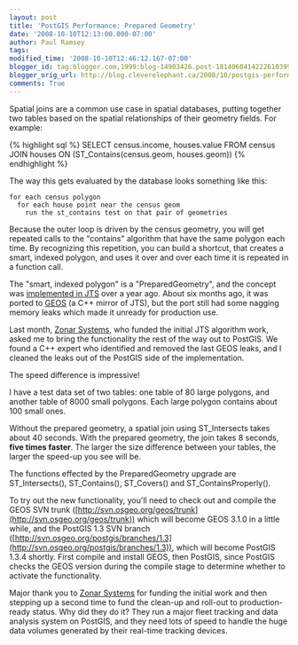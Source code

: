 ```yaml
---
layout: post
title: 'PostGIS Performance: Prepared Geometry'
date: '2008-10-10T12:13:00.000-07:00'
author: Paul Ramsey
tags: 
modified_time: '2008-10-10T12:46:12.167-07:00'
blogger_id: tag:blogger.com,1999:blog-14903426.post-1814060414222610399
blogger_orig_url: http://blog.cleverelephant.ca/2008/10/postgis-performance-prepared-geometry.html
comments: True
---
```


Spatial joins are a common use case in spatial databases, putting together two tables based on the spatial relationships of their geometry fields. For example:

{% highlight sql %}
SELECT census.income, houses.value 
FROM census JOIN houses 
ON (ST_Contains(census.geom, houses.geom))
{% endhighlight %}

The way this gets evaluated by the database looks something like this:

    for each census polygon
      for each house point near the census geom
        run the st_contains test on that pair of geometries

Because the outer loop is driven by the census geometry, you will get repeated calls to the "contains" algorithm that have the same polygon each time. By recognizing this repetition, you can build a shortcut, that creates a smart, indexed polygon, and uses it over and over each time it is repeated in a function call.

The "smart, indexed polygon" is a "PreparedGeometry", and the concept was [implemented in JTS](http://lin-ear-th-inking.blogspot.com/2007/08/preparedgeometry-efficient-batch.html) over a year ago.  About six months ago, it was ported to [GEOS](http://trac.osgeo.org/geos) (a C++ mirror of JTS), but the port still had some nagging memory leaks which made it unready for production use.

Last month, [Zonar Systems](http://www.zonarsystems.com/), who funded the initial JTS algorithm work, asked me to bring the functionality the rest of the way out to PostGIS. We found a C++ expert who identified and removed the last GEOS leaks, and I cleaned the leaks out of the PostGIS side of the implementation.

The speed difference is impressive!

I have a test data set of two tables: one table of 80 large polygons, and another table of 8000 small polygons. Each large polygon contains about 100 small ones.

Without the prepared geometry, a spatial join using ST_Intersects takes about 40 seconds. With the prepared geometry, the join takes 8 seconds, **five times faster**. The larger the size difference between your tables, the larger the speed-up you see will be.

The functions effected by the PreparedGeometry upgrade are ST_Intersects(), ST_Contains(), ST_Covers() and ST_ContainsProperly().

To try out the new functionality, you'll need to check out and compile the GEOS SVN trunk ([http://svn.osgeo.org/geos/trunk](http://svn.osgeo.org/geos/trunk)) which will become GEOS 3.1.0 in a little while, and the PostGIS 1.3 SVN branch ([http://svn.osgeo.org/postgis/branches/1.3](http://svn.osgeo.org/postgis/branches/1.3)), which will become PostGIS 1.3.4 shortly. First compile and install GEOS, then PostGIS, since PostGIS checks the GEOS version during the compile stage to determine whether to activate the functionality.

Major thank you to [Zonar Systems](http://www.zonarsystems.com/) for funding the initial work and then stepping up a second time to fund the clean-up and roll-out to production-ready status. Why did they do it? They run a major fleet tracking and data analysis system on PostGIS, and they need lots of speed to handle the huge data volumes generated by their real-time tracking devices.

